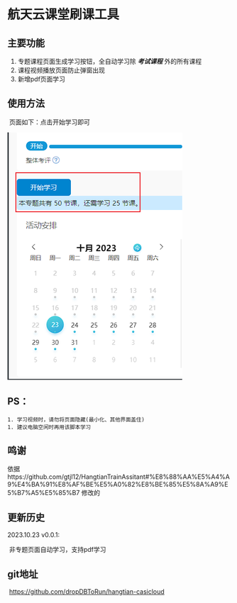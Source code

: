# 航天云课堂刷课工具

## 主要功能

1. 专题课程页面生成学习按钮，全自动学习除 ***考试课程*** 外的所有课程
2. 课程视频播放页面防止弹窗出现
3. 新增pdf页面学习

## 使用方法

​	页面如下：点击开始学习即可

![image-20231023213052653](https://raw.githubusercontent.com/dropDBToRun/hangtian-casicloud/main/images/image-20231023213052653.png)

## PS：

	1. 学习视频时，请勿将页面隐藏(最小化、其他界面盖住)
	1. 建议电脑空闲时再用该脚本学习

## 鸣谢

依据https://github.com/gtjl12/HangtianTrainAssitant#%E8%88%AA%E5%A4%A9%E4%BA%91%E8%AF%BE%E5%A0%82%E8%BE%85%E5%8A%A9%E5%B7%A5%E5%85%B7 修改的

## 更新历史

2023.10.23 v0.0.1:

​	非专题页面自动学习，支持pdf学习

## git地址

​	https://github.com/dropDBToRun/hangtian-casicloud
